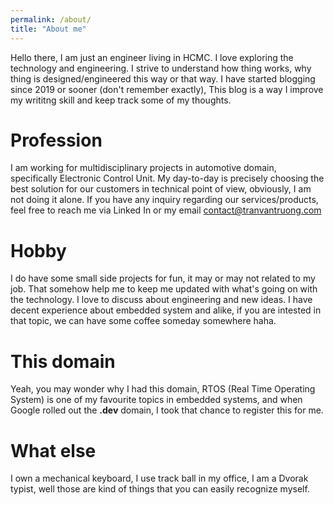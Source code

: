 ```yaml
---
permalink: /about/
title: "About me"
---
```

Hello there, I am just an engineer living in HCMC. I love exploring the technology and engineering. I strive to understand how thing works, why thing is designed/engineered this way or that way. I have started blogging since 2019 or sooner (don't remember exactly), This blog is a way I improve my writitng skill and keep track some of my thoughts.

# Profession
I am working for multidisciplinary projects in automotive domain, specifically Electronic Control Unit. My day-to-day is precisely choosing the best solution for our customers in technical point of view, obviously, I am not doing it alone. If you have any inquiry regarding our services/products, feel free to reach me via Linked In or my email [contact@tranvantruong.com](mailto:contact@tranvantruong.com)

# Hobby
I do have some small side projects for fun, it may or may not related to my job. That somehow help me to keep me updated with what's going on with the technology. I love to discuss about engineering and new ideas. I have decent experience about embedded system and alike, if you are intested in that topic, we can have some coffee someday somewhere haha.   

# This domain
Yeah, you may wonder why I had this domain, RTOS (Real Time Operating System) is one of my favourite topics in embedded systems, and when Google rolled out the **.dev** domain, I took that chance to register this for me.

# What else
I own a mechanical keyboard, I use track ball in my office, I am a Dvorak typist, well those are kind of things that you can easily recognize myself.

